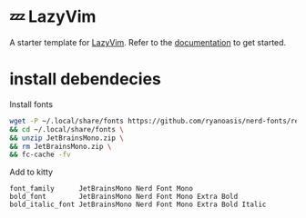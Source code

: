 # 💤 LazyVim

A starter template for [LazyVim](https://github.com/LazyVim/LazyVim).
Refer to the [documentation](https://lazyvim.github.io/installation) to get started.


# install debendecies

Install fonts

```bash
wget -P ~/.local/share/fonts https://github.com/ryanoasis/nerd-fonts/releases/download/v3.0.2/JetBrainsMono.zip \
&& cd ~/.local/share/fonts \
&& unzip JetBrainsMono.zip \
&& rm JetBrainsMono.zip \
&& fc-cache -fv
```

Add to kitty

```kitty
font_family      JetBrainsMono Nerd Font Mono
bold_font        JetBrainsMono Nerd Font Mono Extra Bold
bold_italic_font JetBrainsMono Nerd Font Mono Extra Bold Italic
```
